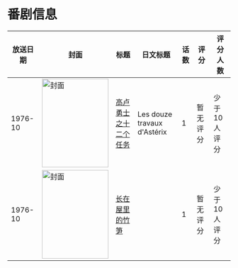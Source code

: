 # 番剧信息

|放送日期|封面|标题|日文标题|话数|评分|评分人数|
|---|---|---|---|---|---|---|
|1976-10|<img src="//lain.bgm.tv/pic/cover/c/2e/18/261198_MmleU.jpg" alt="封面" style="width:150px;height:200px;object-fit:cover;">|[高卢勇士之十二个任务](https://bangumi.tv/subject/261198)|Les douze travaux d'Astérix|1|暂无评分|少于10人评分|
|1976-10|<img src="//lain.bgm.tv/pic/cover/c/22/15/172893_O02Ee.jpg" alt="封面" style="width:150px;height:200px;object-fit:cover;">|[长在屋里的竹笋](https://bangumi.tv/subject/172893)||1|暂无评分|少于10人评分|
